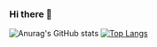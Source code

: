 ### Hi there 👋

![Anurag's GitHub stats](https://github-readme-stats.vercel.app/api?username=DevLucho&show_icons=true&theme=dracula)
[![Top Langs](https://github-readme-stats.vercel.app/api/top-langs/?username=DevLucho&layout=compact)](https://github.com/DevLucho/github-readme-stats)


<!--
**DevLucho/DevLucho** is a ✨ _special_ ✨ repository because its `README.md` (this file) appears on your GitHub profile.

Here are some ideas to get you started:

- 🔭 I’m currently working on ...
- 🌱 I’m currently learning ...
- 👯 I’m looking to collaborate on ...
- 🤔 I’m looking for help with ...
- 💬 Ask me about ...
- 📫 How to reach me: ...
- 😄 Pronouns: ...
- ⚡ Fun fact: ...
-->
